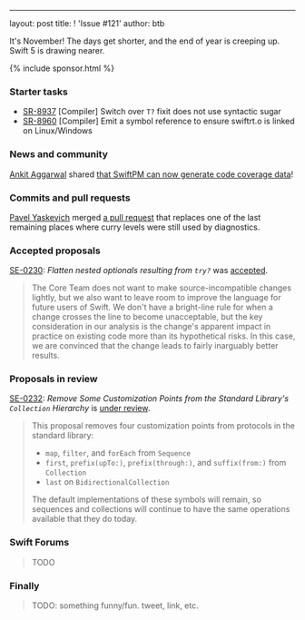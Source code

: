 ---
layout: post
title: ! 'Issue #121'
author: btb

It's November! The days get shorter, and the end of year is creeping up. Swift 5 is drawing nearer.

<!--excerpt-->

{% include sponsor.html %}

### Starter tasks

- [SR-8937](https://bugs.swift.org/browse/SR-8937) [Compiler] Switch over `T?` fixit does not use syntactic sugar
- [SR-8960](https://bugs.swift.org/browse/SR-8960) [Compiler] Emit a symbol reference to ensure swiftrt.o is linked on Linux/Windows

### News and community

[Ankit Aggarwal](https://twitter.com/aciidb0mb3r/) shared [that SwiftPM can now generate code coverage data](https://twitter.com/aciidb0mb3r/status/1055190174231973889)!

### Commits and pull requests

[Pavel Yaskevich](https://github.com/xedin) merged [a pull request](https://github.com/apple/swift/pull/19947) that replaces one of the last remaining places where curry levels were still used by diagnostics.

### Accepted proposals

[SE-0230](https://github.com/apple/swift-evolution/blob/master/proposals/0230-flatten-optional-try.md): *Flatten nested optionals resulting from `try?`* was [accepted](https://forums.swift.org/t/accepted-se-230-flatten-nested-optionals-resulting-from-try/17376).

> The Core Team does not want to make source-incompatible changes lightly, but we also want to leave room to improve the language for future users of Swift. We don't have a bright-line rule for when a change crosses the line to become unacceptable, but the key consideration in our analysis is the change's apparent impact in practice on existing code more than its hypothetical risks. In this case, we are convinced that the change leads to fairly inarguably better results.

### Proposals in review

[SE-0232](https://github.com/apple/swift-evolution/blob/master/proposals/0232-remove-customization-points.md): *Remove Some Customization Points from the Standard Library's `Collection` Hierarchy* is [under review](https://forums.swift.org/t/se-0232-remove-some-customization-points-from-the-standard-librarys-collection-hierarchy/17265).

> This proposal removes four customization points from protocols in the
standard library:
>
> - `map`, `filter`, and `forEach` from `Sequence`
> - `first`,  `prefix(upTo:)`, `prefix(through:)`, and `suffix(from:)` from `Collection`
> - `last` on `BidirectionalCollection`
>
> The default implementations of these symbols will remain, so sequences and
> collections will continue to have the same operations available that they
> do today.


### Swift Forums

> TODO

### Finally

> TODO: something funny/fun. tweet, link, etc.
